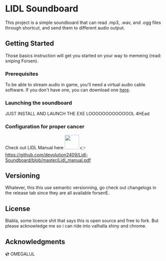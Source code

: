 # LIDL Soundboard

This project is a simple soundboard that can read .mp3, .wav, and .ogg files through shortcut, and send them to different audio output.

## Getting Started

Those basics instruction will get you started on your way to memeing (read: sniping Forsen).

### Prerequisites

To be able to stream audio in game, you'll need a virtual audio cable software. If you don't have one, you can download one [here](https://www.vb-audio.com/Cable/).


### Launching the soundboard

JUST INSTALL AND LAUNCH THE EXE LOOOOOOOOOOOOOL 4HEad


### Configuration for proper cancer

Check out LIDL Manual here <img src="https://static-cdn.jtvnw.net/jtv_user_pictures/482fa2af-9a3c-43f7-8b46-90bf4f63586a-profile_image-300x300.png" width="46" height="46" />  👉 https://github.com/devolution2409/Lidl-Soundboard/blob/master/Lidl_manual.pdf

## Versioning

Whatever, this this use semantic versionning, go check out changelogs in the release tab since they are all available forsenE.


## License

Blabla, some licence shit that says this is open source and free to fork. But please acknowledge me so i can ride into valhalla shiny and chrome.

## Acknowledgments

💿 OMEGALUL 
